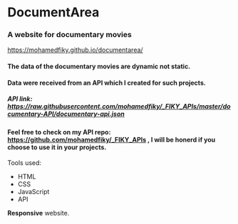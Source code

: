 # DocumentArea

### A website for documentary movies 

https://mohamedfiky.github.io/documentarea/

#### The data of the documentary movies are dynamic not static.
#### Data were received from an API which I created for such projects.

##### API link: https://raw.githubusercontent.com/mohamedfiky/_FIKY_APIs/master/documentary-API/documentary-api.json

#### Feel free to check on my API repo: https://github.com/mohamedfiky/_FIKY_APIs , I will be honerd if you choose to use it in your projects.

Tools used:

  - HTML
  - CSS
  - JavaScript
  - API

**Responsive** website.


